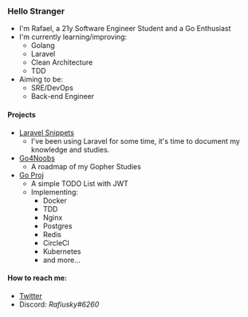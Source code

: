 ### Hello Stranger

- I'm Rafael, a 21y Software Engineer Student and a Go Enthusiast
- I'm currently learning/improving:
    - Golang
    - Laravel
    - Clean Architecture
    - TDD
- Aiming to be:
    - SRE/DevOps
    - Back-end Engineer
#### Projects
- [Laravel Snippets](https://github.com/rafaelbreno/laravel-snippets)
    - I've been using Laravel for some time, it's time to document my knowledge and studies. 
- [Go4Noobs](https://github.com/rafaelbreno/go4noobs)
    - A roadmap of my Gopher Studies
- [Go Proj](https://github.com/rafaelbreno/go-api-template)
    - A simple TODO List with JWT
    - Implementing:
        - Docker
        - TDD
        - Nginx
        - Postgres 
        - Redis
        - CircleCI
        - Kubernetes
        - and more...
#### How to reach me:
- [Twitter](https://twitter.com/rafiuzky)
- Discord: _Rafiusky#6260_
